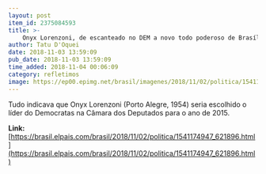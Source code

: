 ```yaml
---
layout: post
item_id: 2375084593
title: >-
    Onyx Lorenzoni, de escanteado no DEM a novo todo poderoso de Brasília
author: Tatu D'Oquei
date: 2018-11-03 13:59:09
pub_date: 2018-11-03 13:59:09
time_added: 2018-11-04 00:06:09
category: refletimos
image: https://ep00.epimg.net/brasil/imagenes/2018/11/02/politica/1541174947_621896_1541175171_rrss_normal.jpg
---
```


Tudo indicava que Onyx Lorenzoni (Porto Alegre, 1954) seria escolhido o líder do Democratas na Câmara dos Deputados para o ano de 2015.

**Link:** [https://brasil.elpais.com/brasil/2018/11/02/politica/1541174947_621896.html](https://brasil.elpais.com/brasil/2018/11/02/politica/1541174947_621896.html)

